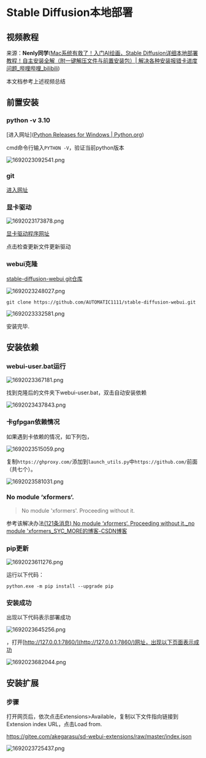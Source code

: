 # Stable Diffusion本地部署

## 视频教程

来源：**Nenly同学**([Mac系统有救了！入门AI绘画，Stable Diffusion详细本地部署教程！自主安装全解（附一键解压文件与前置安装包）| 解决各种安装报错卡进度问题_哔哩哔哩_bilibili](https://www.bilibili.com/video/BV1Us4y1X75d/?spm_id_from=333.788&vd_source=44dd29d35ca204257e05e0e3275e55fe))

本文档参考上述视频总结

## 前置安装

### python -v 3.10

[进入网址]([Python Releases for Windows | Python.org](https://www.python.org/downloads/windows/))

cmd命令行输入`PYTHON -V`，验证当前python版本

![1692023092541.png](https://img1.imgtp.com/2023/08/14/JBOxU0d6.png)

### git
[进入网址](https://git-scm.com/)

### 显卡驱动

![1692023173878.png](https://img1.imgtp.com/2023/08/14/pWy39cpQ.png)

[显卡驱动程序网址](https://www.nvidia.cn/geforce/geforce-experience/)

点击检查更新文件更新驱动

### webui克隆

[stable-diffusion-webui  git仓库](https://github.com/AUTOMATIC1111/stable-diffusion-webui)

![1692023248027.png](https://img1.imgtp.com/2023/08/14/EC35pTZX.png)

```git
git clone https://github.com/AUTOMATIC1111/stable-diffusion-webui.git
```

![1692023332581.png](https://img1.imgtp.com/2023/08/14/w0uU3KUF.png)

安装完毕.

## 安装依赖

### webui-user.bat运行

![1692023367181.png](https://img1.imgtp.com/2023/08/14/p6DklBiw.png)

找到克隆后的文件夹下webui-user.bat，双击自动安装依赖

![1692023437843.png](https://img1.imgtp.com/2023/08/14/Bl3DnbQ3.png)

### 卡gfpgan依赖情况

如果遇到卡依赖的情况，如下列包，

![1692023515059.png](https://img1.imgtp.com/2023/08/14/efUrJlm2.png)

复制``https://ghproxy.com/``添加到``launch_utils.py``中``https://github.com/``前面（共七个）。

![1692023581031.png](https://img1.imgtp.com/2023/08/14/Ogdt0XrO.png)

### No module ‘xformers‘. 

> No module 'xformers'. Proceeding without it.

参考该解决办法[(121条消息) No module ‘xformers‘. Proceeding without it._no module 'xformers_SYC_MORE的博客-CSDN博客](https://blog.csdn.net/qq_40902709/article/details/128152329)

### pip更新

![1692023611276.png](https://img1.imgtp.com/2023/08/14/3Aylxga6.png)

运行以下代码：

```
python.exe -m pip install --upgrade pip
```

### 安装成功

出现以下代码表示部署成功

![1692023645256.png](https://img1.imgtp.com/2023/08/14/PNdzegDn.png)

，打开[http://127.0.0.1:7860/](http://127.0.0.1:7860/)网址，出现以下页面表示成功

![1692023682044.png](https://img1.imgtp.com/2023/08/14/empVODMG.png)



## 安装扩展

### 步骤

打开网页后，依次点击Extensions>Available，复制以下文件指向链接到Extension index URL，点击Load from.

https://gitee.com/akegarasu/sd-webui-extensions/raw/master/index.json

![1692023725437.png](https://img1.imgtp.com/2023/08/14/CtatTfKF.png)
